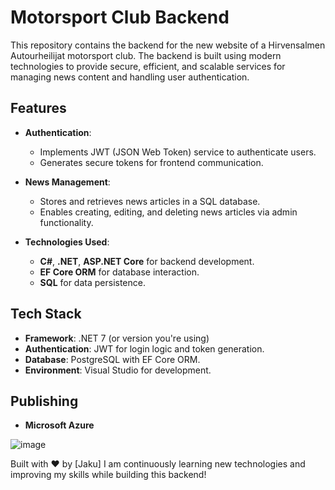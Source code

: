 # Motorsport Club Backend

This repository contains the backend for the new website of a Hirvensalmen Autourheilijat motorsport club. The backend is built using modern technologies to provide secure, efficient, and scalable services for managing news content and handling user authentication.

## Features

- **Authentication**:
  - Implements JWT (JSON Web Token) service to authenticate users.
  - Generates secure tokens for frontend communication.

- **News Management**:
  - Stores and retrieves news articles in a SQL database.
  - Enables creating, editing, and deleting news articles via admin functionality.

- **Technologies Used**:
  - **C#**, **.NET**, **ASP.NET Core** for backend development.
  - **EF Core ORM** for database interaction.
  - **SQL** for data persistence.

## Tech Stack

- **Framework**: .NET 7 (or version you're using)
- **Authentication**: JWT for login logic and token generation.
- **Database**: PostgreSQL with EF Core ORM.
- **Environment**: Visual Studio for development.

## Publishing

- **Microsoft Azure**

![image](https://github.com/user-attachments/assets/7d71ac63-1928-4914-ab7d-dd4a24df8db0)

Built with ❤️ by [Jaku] I am continuously learning new technologies and improving my skills while building this backend!
